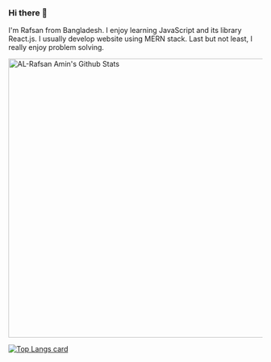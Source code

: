 ### Hi there 👋

I'm Rafsan from Bangladesh. I enjoy learning JavaScript and its library React.js. I usually develop website using MERN stack. Last but not least, I really enjoy problem solving.


<img width="555px" alt="AL-Rafsan Amin's Github Stats"  src="https://github-readme-stats.vercel.app/api?username=rafsan18&show_icons=true"/>

[![Top Langs card](https://github-readme-stats.vercel.app/api/top-langs/?username=rafsan18&card_width=555)](https://github.com/rafsan18/rafsan18/)

<!--
**rafsan18/rafsan18** is a ✨ _special_ ✨ repository because its `README.md` (this file) appears on your GitHub profile.

Here are some ideas to get you started:

- 🔭 I’m currently working on ...
- 🌱 I’m currently learning ...
- 👯 I’m looking to collaborate on ...
- 🤔 I’m looking for help with ...
- 💬 Ask me about ...
- 📫 How to reach me: ...
- 😄 Pronouns: ...
- ⚡ Fun fact: ...
-->
